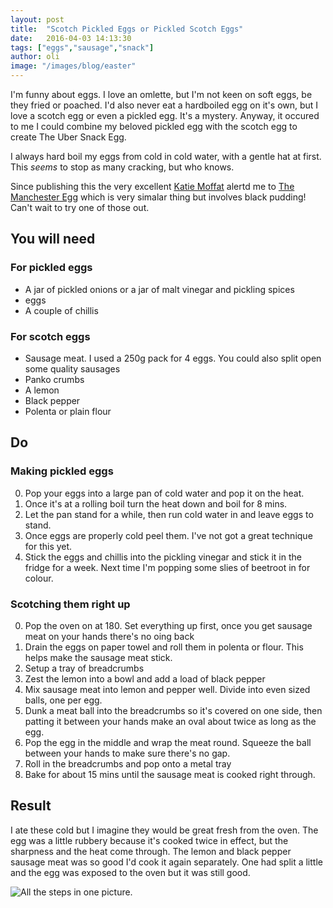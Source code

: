 ```yaml
---
layout: post
title:  "Scotch Pickled Eggs or Pickled Scotch Eggs"
date:   2016-04-03 14:13:30
tags: ["eggs","sausage","snack"]
author: oli
image: "/images/blog/easter"
---
```


I'm funny about eggs.  I love an omlette, but I'm not keen on soft eggs, be they fried or poached.  I'd also never eat a hardboiled egg on it's own, but I love a scotch egg or even a pickled egg.  It's a mystery.  Anyway, it occured to me I could combine my beloved pickled egg with the scotch egg to create The Uber Snack Egg.

I always hard boil my eggs from cold in cold water, with a gentle hat at first.  This *seems* to stop as many cracking, but who knows.

Since publishing this the very excellent [Katie Moffat](https://twitter.com/katiemoffat) alertd me to [The Manchester Egg](http://manchesteregg.com/) which is very simalar thing but involves black pudding! Can't wait to try one of those out.

## You will need

### For pickled eggs
* A jar of pickled onions or a jar of malt vinegar and pickling spices
* eggs
* A couple of chillis

### For scotch eggs
* Sausage meat.  I used a 250g pack for 4 eggs.  You could also split open some quality sausages
* Panko crumbs
* A lemon
* Black pepper
* Polenta or plain flour


## Do

### Making pickled eggs

0. Pop your eggs into a large pan of cold water and pop it on the heat.
1. Once it's at a rolling boil turn the heat down and boil for 8 mins.
2. Let the pan stand for a while, then run cold water in and leave eggs to stand.
3. Once eggs are properly cold peel them.  I've not got a great technique for this yet.
4. Stick the eggs and chillis into the pickling vinegar and stick it in the fridge for a week.  Next time I'm popping some slies of beetroot in for colour.

### Scotching them right up

0. Pop the oven on at 180. Set everything up first, once you get sausage meat on your hands there's no oing back
1. Drain the eggs on paper towel and roll them in polenta or flour.  This helps make the sausage meat stick.
2. Setup a tray of breadcrumbs
3. Zest the lemon into a bowl and add a load of black pepper
4. Mix sausage meat into lemon and pepper well.  Divide into even sized balls, one per egg.
5. Dunk a meat ball into the breadcrumbs so it's covered on one side, then patting it between your hands make an oval about twice as long as the egg.
6. Pop the egg in the middle and wrap the meat round.  Squeeze the ball between your hands to make sure there's no gap.
7. Roll in the breadcrumbs and pop onto a metal tray
8. Bake for about 15 mins until the sausage meat is cooked right through.


## Result
I ate these cold but I imagine they would be great fresh from the oven.  The egg was a little rubbery because it's cooked twice in effect, but the sharpness and the heat come through.  The lemon and black pepper sausage meat was so good I'd cook it again separately.  One had split a little and the egg was exposed to the oven but it was still good.


![All the steps in one picture.](/images/blog/scotch-pickled-egg.jpg)


